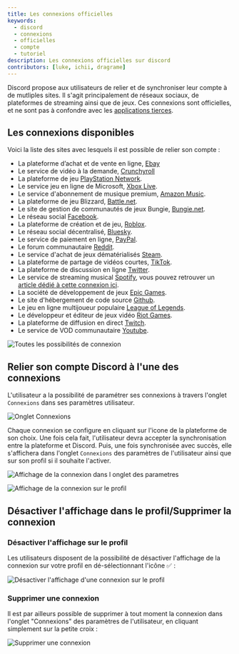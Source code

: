 ```yaml
---
title: Les connexions officielles
keywords:
  - discord
  - connexions
  - officielles
  - compte
  - tutoriel
description: Les connexions officielles sur discord
contributors: [luke, ichii, dragrame]
---
```


Discord propose aux utilisateurs de relier et de synchroniser leur compte à de mutliples sites.
Il s'agit principalement de réseaux sociaux, de plateformes de streaming ainsi que de jeux. Ces connexions sont officielles, et ne sont pas à confondre avec les [applications tierces](/wiki/compte-utilisateur/connexions-externes/applications).

## Les connexions disponibles

Voici la liste des sites avec lesquels il est possible de relier son compte :

 - La plateforme d’achat et de vente en ligne, [Ebay](https://ebay.fr)
 - Le service de vidéo à la demande, [Crunchyroll](https://crunchyroll.com)
 - La plateforme de jeu [PlayStation Network](https://playstation.com).
 - Le service jeu en ligne de Microsoft, [Xbox Live](https://xbox.com).
 - Le service d'abonnement de musique premium, [Amazon Music](https://music.amazon.fr/).
 - La plateforme de jeu Blizzard, [Battle.net](https://blizzard.com).
 - Le site de gestion de communautés de jeux Bungie, [Bungie.net](https://www.bungie.net/7).
 - Le réseau social [Facebook](https://facebook.com).
 - La plateforme de création et de jeu, [Roblox](https://www.roblox.com/fr/home).
 - Le réseau social décentralisé, [Bluesky](https://bsky.app/).
 - Le service de paiement en ligne, [PayPal](https://www.paypal.com/fr/home).
 - Le forum communautaire [Reddit](https://reddit.com).
 - Le service d'achat de jeux dématérialisés [Steam](https://store.steampowered.com).
 - La plateforme de partage de vidéos courtes, [TikTok](https://www.tiktok.com/).
 - La plateforme de discussion en ligne [Twitter](https://twitter.com).
 - Le service de streaming musical [Spotify](https://spotify.com), vous pouvez retrouver un [article dédié à cette connexion ici](/wiki/compte-utilisateur/connexions-externes/spotify).
 - La société de développement de jeux [Epic Games](https://www.epicgames.com/). 
 - Le site d'hébergement de code source [Github](https://github.com).
 - Le jeu en ligne multijoueur populaire [League of Legends](https://www.leagueoflegends.com/fr-fr/).
 - Le développeur et éditeur de jeux vidéo [Riot Games](https://www.riotgames.com/fr).
 - La plateforme de diffusion en direct [Twitch](https://twitch.tv).
 - Le service de VOD communautaire [Youtube](https://youtube.com). 

![Toutes les possibilités de connexion](https://i.dfr.gg/tOzu.png)


## Relier son compte Discord à l'une des connexions

L'utilisateur a la possibilité de paramétrer ses connexions à travers l'onglet `Connexions` dans ses paramètres utilisateur.

![Onglet Connexions](https://i.dfr.gg/CzF.png)

 Chaque connexion se configure en cliquant sur l'icone de la plateforme de son choix. Une fois cela fait, l'utilisateur devra accepter la synchronisation entre la plateforme et Discord. Puis, une fois synchronisée avec succès, elle s'affichera dans l'onglet `Connexions` des paramètres de l'utilisateur ainsi que sur son profil si il souhaite l'activer.
 
![Affichage de la connexion dans l onglet des parametres](https://i.dfr.gg/mhA.png) 
    
![Affichage de la connexion sur le profil](https://i.dfr.gg/95E.png)

## Désactiver l'affichage dans le profil/Supprimer la connexion
### Désactiver l'affichage sur le profil 

Les utilisateurs disposent de la possibilité de désactiver l'affichage de la connexion sur votre profil en dé-sélectionnant l'icône ✅ :

![Désactiver l'affichage d'une connexion sur le profil](https://i.dfr.gg/MHt.png)

### Supprimer une connexion

Il est par ailleurs possible de supprimer à tout moment la connexion dans l'onglet "Connexions" des paramètres de l'utilisateur, en cliquant simplement sur la petite croix : 

![Supprimer une connexion](https://i.dfr.gg/uzh.png)
